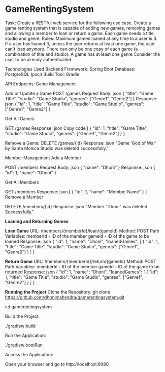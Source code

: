 # GameRentingSystem
Task:
Create a RESTful web service for the following use case. 
Create a game renting system that is capable of adding new games, removing games and allowing a member to loan or return a game. Each game needs a title, studio and genre.
Rules:
Maximum games loaned at any time to a user is 3. If a user has loaned 3, unless the user returns at least one game, the user can't loan anymore.
There can only be one copy of each game (a combination of title and studio).
A game has at least one genre
Consider the user to be already authenticated

Technologies Used
Backend Framework: Spring Boot
Database: PostgreSQL (psql)
Build Tool: Gradle

API Endpoints:
Game Management

Add or Update a Game
POST /games
Request Body:
json
{
  "title": "Game Title",
  "studio": "Game Studio",
  "genres": ["Genre1", "Genre2"]
}
Response:
json
{
  "id": 1,
  "title": "Game Title",
  "studio": "Game Studio",
  "genres": ["Genre1", "Genre2"]
}

Get All Games

GET /games
Response:
json
Copy code
[
  {
    "id": 1,
    "title": "Game Title",
    "studio": "Game Studio",
    "genres": ["Genre1", "Genre2"]
  }
]

Remove a Game:
DELETE /games/{id}
Response:
json
"Game 'God of War' by Santa Monica Studio was deleted successfully."

Member Management
Add a Member

POST /members
Request Body:
json
{
  "name": "Dhoni"
}
Response:
json
{
  "id": 1,
  "name": "Dhoni"
}

Get All Members

GET /members
Response:
json
[
  {
    "id": 1,
    "name": "Member Name"
  }
]
Remove a Member

DELETE /members/{id}
Response:
json
"Member "Dhoni" was deleted Successfully."

**Loaning and Returning Games**

**Loan Game**
URL: /members/{memberId}/loan/{gameId}
Method: POST
Path Variables:
memberId - ID of the member
gameId - ID of the game to be loaned
Response:
json
{
  "id": 1,
  "name": "Dhoni",
  "loanedGames": [
    {
      "id": 1,
      "title": "Game Title",
      "studio": "Game Studio",
      "genres": ["Genre1", "Genre2"]
    }
  ]
}


**Return Game**
URL: /members/{memberId}/return/{gameId}
Method: POST
Path Variables:
memberId - ID of the member
gameId - ID of the game to be returned
Response:
json
{
  "id": 1,
  "name": "Dhoni",
  "loanedGames": [
    {
      "id": 1,
      "title": "Game Title",
      "studio": "Game Studio",
      "genres": ["Genre1", "Genre2"]
    }
  ]
}


**Running the Project**
Clone the Repository:
git clone https://github.com/dhonimahendra/gamerentingsystem.git

cd gamerentingsystem

Build the Project:

./gradlew build

Run the Application:

./gradlew bootRun

Access the Application:

Open your browser and go to http://localhost:8080.


